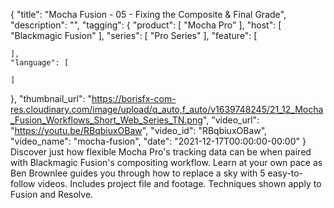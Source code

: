 {
  "title": "Mocha Fusion -  05 - Fixing the Composite & Final Grade",
  "description": "",
  "tagging": {
    "product": [
      "Mocha Pro"
    ],
    "host": [
      "Blackmagic Fusion"
    ],
    "series": [
      "Pro Series"
    ],
    "feature": [

    ],
    "language": [

    ]
  },
  "thumbnail_url": "https://borisfx-com-res.cloudinary.com/image/upload/q_auto,f_auto/v1639748245/21_12_Mocha_Fusion_Workflows_Short_Web_Series_TN.png",
  "video_url": "https://youtu.be/RBqbiuxOBaw",
  "video_id": "RBqbiuxOBaw",
  "video_name": "mocha-fusion",
  "date": "2021-12-17T00:00:00-00:00"
}
Discover just how flexible Mocha Pro's tracking data can be when paired with Blackmagic Fusion's compositing workflow. Learn at your own pace as Ben Brownlee guides you through how to replace a sky with 5 easy-to-follow videos. Includes project file and footage. Techniques shown apply to Fusion and Resolve.
